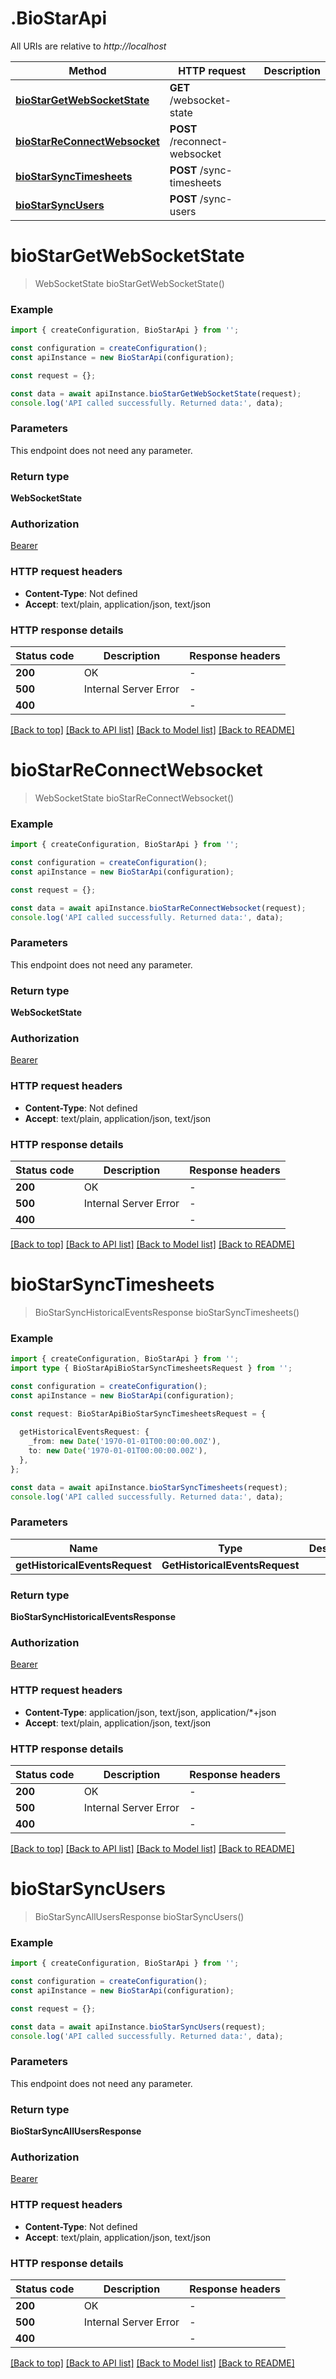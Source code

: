 # .BioStarApi

All URIs are relative to *http://localhost*

Method | HTTP request | Description
------------- | ------------- | -------------
[**bioStarGetWebSocketState**](BioStarApi.md#bioStarGetWebSocketState) | **GET** /websocket-state | 
[**bioStarReConnectWebsocket**](BioStarApi.md#bioStarReConnectWebsocket) | **POST** /reconnect-websocket | 
[**bioStarSyncTimesheets**](BioStarApi.md#bioStarSyncTimesheets) | **POST** /sync-timesheets | 
[**bioStarSyncUsers**](BioStarApi.md#bioStarSyncUsers) | **POST** /sync-users | 


# **bioStarGetWebSocketState**
> WebSocketState bioStarGetWebSocketState()


### Example


```typescript
import { createConfiguration, BioStarApi } from '';

const configuration = createConfiguration();
const apiInstance = new BioStarApi(configuration);

const request = {};

const data = await apiInstance.bioStarGetWebSocketState(request);
console.log('API called successfully. Returned data:', data);
```


### Parameters
This endpoint does not need any parameter.


### Return type

**WebSocketState**

### Authorization

[Bearer](README.md#Bearer)

### HTTP request headers

 - **Content-Type**: Not defined
 - **Accept**: text/plain, application/json, text/json


### HTTP response details
| Status code | Description | Response headers |
|-------------|-------------|------------------|
**200** | OK |  -  |
**500** | Internal Server Error |  -  |
**400** |  |  -  |

[[Back to top]](#) [[Back to API list]](README.md#documentation-for-api-endpoints) [[Back to Model list]](README.md#documentation-for-models) [[Back to README]](README.md)

# **bioStarReConnectWebsocket**
> WebSocketState bioStarReConnectWebsocket()


### Example


```typescript
import { createConfiguration, BioStarApi } from '';

const configuration = createConfiguration();
const apiInstance = new BioStarApi(configuration);

const request = {};

const data = await apiInstance.bioStarReConnectWebsocket(request);
console.log('API called successfully. Returned data:', data);
```


### Parameters
This endpoint does not need any parameter.


### Return type

**WebSocketState**

### Authorization

[Bearer](README.md#Bearer)

### HTTP request headers

 - **Content-Type**: Not defined
 - **Accept**: text/plain, application/json, text/json


### HTTP response details
| Status code | Description | Response headers |
|-------------|-------------|------------------|
**200** | OK |  -  |
**500** | Internal Server Error |  -  |
**400** |  |  -  |

[[Back to top]](#) [[Back to API list]](README.md#documentation-for-api-endpoints) [[Back to Model list]](README.md#documentation-for-models) [[Back to README]](README.md)

# **bioStarSyncTimesheets**
> BioStarSyncHistoricalEventsResponse bioStarSyncTimesheets()


### Example


```typescript
import { createConfiguration, BioStarApi } from '';
import type { BioStarApiBioStarSyncTimesheetsRequest } from '';

const configuration = createConfiguration();
const apiInstance = new BioStarApi(configuration);

const request: BioStarApiBioStarSyncTimesheetsRequest = {
  
  getHistoricalEventsRequest: {
    _from: new Date('1970-01-01T00:00:00.00Z'),
    to: new Date('1970-01-01T00:00:00.00Z'),
  },
};

const data = await apiInstance.bioStarSyncTimesheets(request);
console.log('API called successfully. Returned data:', data);
```


### Parameters

Name | Type | Description  | Notes
------------- | ------------- | ------------- | -------------
 **getHistoricalEventsRequest** | **GetHistoricalEventsRequest**|  |


### Return type

**BioStarSyncHistoricalEventsResponse**

### Authorization

[Bearer](README.md#Bearer)

### HTTP request headers

 - **Content-Type**: application/json, text/json, application/*+json
 - **Accept**: text/plain, application/json, text/json


### HTTP response details
| Status code | Description | Response headers |
|-------------|-------------|------------------|
**200** | OK |  -  |
**500** | Internal Server Error |  -  |
**400** |  |  -  |

[[Back to top]](#) [[Back to API list]](README.md#documentation-for-api-endpoints) [[Back to Model list]](README.md#documentation-for-models) [[Back to README]](README.md)

# **bioStarSyncUsers**
> BioStarSyncAllUsersResponse bioStarSyncUsers()


### Example


```typescript
import { createConfiguration, BioStarApi } from '';

const configuration = createConfiguration();
const apiInstance = new BioStarApi(configuration);

const request = {};

const data = await apiInstance.bioStarSyncUsers(request);
console.log('API called successfully. Returned data:', data);
```


### Parameters
This endpoint does not need any parameter.


### Return type

**BioStarSyncAllUsersResponse**

### Authorization

[Bearer](README.md#Bearer)

### HTTP request headers

 - **Content-Type**: Not defined
 - **Accept**: text/plain, application/json, text/json


### HTTP response details
| Status code | Description | Response headers |
|-------------|-------------|------------------|
**200** | OK |  -  |
**500** | Internal Server Error |  -  |
**400** |  |  -  |

[[Back to top]](#) [[Back to API list]](README.md#documentation-for-api-endpoints) [[Back to Model list]](README.md#documentation-for-models) [[Back to README]](README.md)


